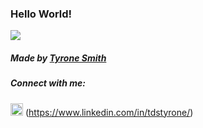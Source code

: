 ### Hello World!

<img src = "https://media.giphy.com/media/S5EOnENYbDCyrvvsjv/giphy.gif">

##### Made by [Tyrone Smith](https://github.com/tdstyrone)

##### Connect with me: 
<a href="https://www.linkedin.com/in/tdstyrone/"><img src="https://img.icons8.com/android/24/000000/linkedin.png" height="20px" width="20px"/></a>
(https://www.linkedin.com/in/tdstyrone/)
